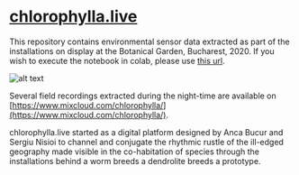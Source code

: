 # [chlorophylla.live](https://www.chlorophylla.live/x/hello-world/)

This repository contains environmental sensor data extracted as part of the installations on display at the Botanical Garden, Bucharest, 2020. If you wish to execute the notebook in colab, please use [this url](https://colab.research.google.com/drive/1qIKeslN24RBLOnzep0XUFGZXWWQXa5n6?usp=sharing).

![alt text]("https://raw.githubusercontent.com/chlorophylla-live/botanical-sensor-data/58f625b2c3def797478e36a43e5c45abf4a589ca/Atmospheric%20pressure.svg")


Several field recordings extracted during the night-time are available on [https://www.mixcloud.com/chlorophylla/](https://www.mixcloud.com/chlorophylla/).


chlorophylla.live started as a digital platform designed by Anca Bucur and Sergiu Nisioi to channel and conjugate the rhythmic rustle of the ill-edged geography made visible in the co-habitation of species through the installations behind a worm breeds a dendrolite breeds a prototype.


